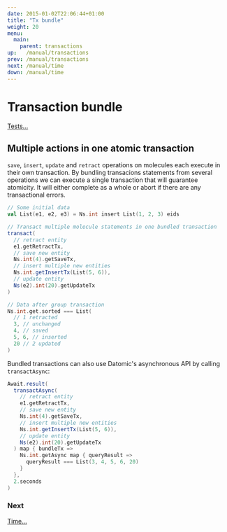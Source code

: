 ```yaml
---
date: 2015-01-02T22:06:44+01:00
title: "Tx bundle"
weight: 20
menu:
  main:
    parent: transactions
up:   /manual/transactions
prev: /manual/transactions
next: /manual/time
down: /manual/time
---
```


# Transaction bundle

[Tests...](https://github.com/scalamolecule/molecule/blob/master/coretests/src/test/scala/molecule/coretests/transaction/TxBundle.scala) 

## Multiple actions in one atomic transaction

`save`, `insert`, `update` and `retract` operations on molecules each execute in their own transaction. By bundling 
transacions statements from several operations we can execute a single transaction that will guarantee atomicity. It will either
complete as a whole or abort if there are any transactional errors.

```scala
// Some initial data
val List(e1, e2, e3) = Ns.int insert List(1, 2, 3) eids

// Transact multiple molecule statements in one bundled transaction
transact(
  // retract entity
  e1.getRetractTx,
  // save new entity
  Ns.int(4).getSaveTx,
  // insert multiple new entities
  Ns.int.getInsertTx(List(5, 6)),
  // update entity
  Ns(e2).int(20).getUpdateTx
)

// Data after group transaction
Ns.int.get.sorted === List(
  // 1 retracted
  3, // unchanged
  4, // saved
  5, 6, // inserted
  20 // 2 updated
)
```

Bundled transactions can also use Datomic's asynchronous API by calling `transactAsync`:

```scala
Await.result(
  transactAsync(
    // retract entity
    e1.getRetractTx,
    // save new entity
    Ns.int(4).getSaveTx,
    // insert multiple new entities
    Ns.int.getInsertTx(List(5, 6)),
    // update entity
    Ns(e2).int(20).getUpdateTx
  ) map { bundleTx =>
    Ns.int.getAsync map { queryResult => 
      queryResult === List(3, 4, 5, 6, 20)    
    }  
  },
  2.seconds
)
```


### Next

[Time...](/manual/time)